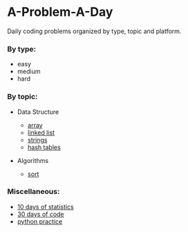 # A-Problem-A-Day

Daily coding problems organized by type, topic and platform.

### By type:
- easy
- medium
- hard

### By topic:
- Data Structure
  - [array](https://github.com/pradeepsinngh/A-Problem-A-Day/tree/master/by-data-structure/arrays)
  - [linked list](https://github.com/pradeepsinngh/A-Problem-A-Day/tree/master/by-data-structure/linked-list)
  - [strings](https://github.com/pradeepsinngh/A-Problem-A-Day/tree/master/by-data-structure/strings)
  - [hash tables](https://github.com/pradeepsinngh/A-Problem-A-Day/tree/master/by-data-structure/hash-tables)
  
- Algorithms
  - [sort](https://github.com/pradeepsinngh/A-Problem-A-Day/tree/master/by-algorithms/sort)

### Miscellaneous:
- [10 days of statistics](https://github.com/pradeepsinngh/A-Problem-A-Day/tree/master/10-days-of-statistics)
- [30 days of code](https://github.com/pradeepsinngh/A-Problem-A-Day/tree/master/30-days-of-code)
- [python practice](https://github.com/pradeepsinngh/A-Problem-A-Day/tree/master/python-practice)

